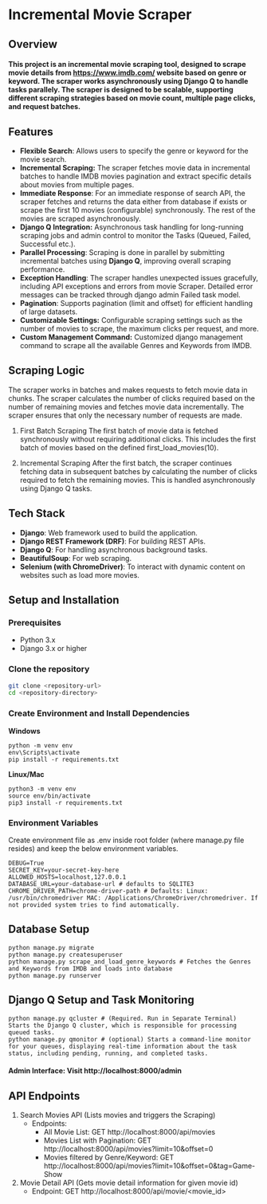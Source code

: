 # Incremental Movie Scraper

## Overview

#### This project is an **incremental movie scraping** tool, designed to scrape movie details from https://www.imdb.com/ website based on genre or keyword. The scraper works asynchronously using Django Q to handle tasks parallely. The scraper is designed to be scalable, supporting different scraping strategies based on movie count, multiple page clicks, and request batches.

## Features

- **Flexible Search**: Allows users to specify the genre or keyword for the movie search.
- **Incremental Scraping:** The scraper fetches movie data in incremental batches to handle IMDB movies pagination and extract specific details about movies from multiple pages.
- **Immediate Response**: For an immediate response of search API, the scraper fetches and returns the data either from database if exists or scrape the first 10 movies (configurable) synchronously. The rest of the movies are scraped asynchronously.
- **Django Q Integration:** Asynchronous task handling for long-running scraping jobs and admin control to monitor the Tasks (Queued, Failed, Successful etc.).
- **Parallel Processing**: Scraping is done in parallel by submitting incremental batches using **Django Q**, improving overall scraping performance.
- **Exception Handling**: The scraper handles unexpected issues gracefully, including API exceptions and errors from movie Scraper. Detailed error messages can be tracked through django admin Failed task model.
- **Pagination**: Supports pagination (limit and offset) for efficient handling of large datasets.
- **Customizable Settings:** Configurable scraping settings such as the number of movies to scrape, the maximum clicks per request, and more.
- **Custom Management Command:** Customized django management command to scrape all the available Genres and Keywords from IMDB.

## Scraping Logic

The scraper works in batches and makes requests to fetch movie data in chunks. The scraper calculates the number of clicks required based on the number of remaining movies and fetches movie data incrementally. The scraper ensures that only the necessary number of requests are made.

1. First Batch Scraping
   The first batch of movie data is fetched synchronously without requiring additional clicks. This includes the first batch of movies based on the defined first_load_movies(10).

2. Incremental Scraping
   After the first batch, the scraper continues fetching data in subsequent batches by calculating the number of clicks required to fetch the remaining movies. This is handled asynchronously using Django Q tasks.

## Tech Stack

- **Django**: Web framework used to build the application.
- **Django REST Framework (DRF)**: For building REST APIs.
- **Django Q**: For handling asynchronous background tasks.
- **BeautifulSoup**: For web scraping.
- **Selenium (with ChromeDriver)**: To interact with dynamic content on websites such as load more movies.

## Setup and Installation

### Prerequisites

- Python 3.x
- Django 3.x or higher

### Clone the repository

```bash
git clone <repository-url>
cd <repository-directory>
```

### Create Environment and Install Dependencies

**Windows**

```shell
python -m venv env
env\Scripts\activate
pip install -r requirements.txt
```

**Linux/Mac**

```shell
python3 -m venv env
source env/bin/activate
pip3 install -r requirements.txt
```

### Environment Variables

Create environment file as .env inside root folder (where manage.py file resides) and keep the below environment
variables.

```shell
DEBUG=True
SECRET_KEY=your-secret-key-here
ALLOWED_HOSTS=localhost,127.0.0.1
DATABASE_URL=your-database-url # defaults to SQLITE3
CHROME_DRIVER_PATH=chrome-driver-path # Defaults: Linux: /usr/bin/chromedriver MAC: /Applications/ChromeDriver/chromedriver. If not provided system tries to find automatically. 
```

## Database Setup

```shell
python manage.py migrate
python manage.py createsuperuser
python manage.py scrape_and_load_genre_keywords # Fetches the Genres and Keywords from IMDB and loads into database
python manage.py runserver
```

## Django Q Setup and Task Monitoring

```shell
python manage.py qcluster # (Required. Run in Separate Terminal) Starts the Django Q cluster, which is responsible for processing queued tasks.
python manage.py qmonitor # (optional) Starts a command-line monitor for your queues, displaying real-time information about the task status, including pending, running, and completed tasks.
```

#### Admin Interface: Visit http://localhost:8000/admin

## API Endpoints

1. Search Movies API (Lists movies and triggers the Scraping)
    - Endpoints:
        - All Movie List: GET http://localhost:8000/api/movies
        - Movies List with Pagination: GET http://localhost:8000/api/movies?limit=10&offset=0
        - Movies filtered by Genre/Keyword: GET http://localhost:8000/api/movies?limit=10&offset=0&tag=Game-Show
2. Movie Detail API (Gets movie detail information for given movie id)
    - Endpoint: GET http://localhost:8000/api/movie/<movie_id>


